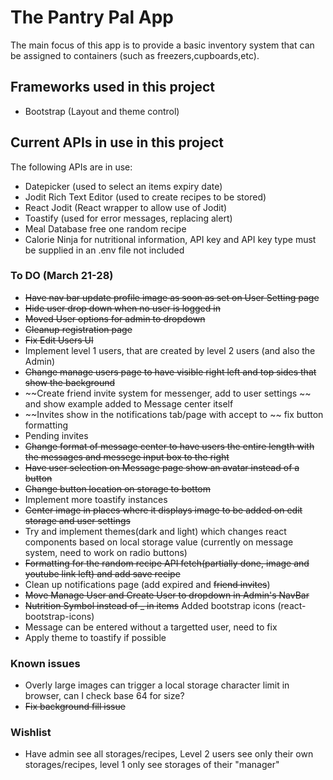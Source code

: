 # The Pantry Pal App
The main focus of this app is to provide a basic inventory system that can be assigned to containers (such as freezers,cupboards,etc). 

## Frameworks used in this project
- Bootstrap (Layout and theme control)

## Current APIs in use in this project
The following APIs are in use:
- Datepicker (used to select an items expiry date)
- Jodit Rich Text Editor (used to create recipes to be stored)
- React Jodit (React wrapper to allow use of Jodit)
- Toastify (used for error messages, replacing alert)
- Meal Database free one random recipe
- Calorie Ninja for nutritional information, API key and API key type must be supplied in an .env file not included

### To DO (March 21-28)
- ~~Have nav bar update profile image as soon as set on User Setting page~~
- ~~Hide user drop down when no user is logged in~~
- ~~Moved User options for admin to dropdown~~
- ~~Cleanup registration page~~
- ~~Fix Edit Users UI~~
- Implement level 1 users, that are created by level 2 users (and also the Admin)
- ~~Change manage users page to have visible right left and top sides that show the background~~
- ~~Create friend invite system for messenger, add to user settings ~~ and show example added to Message center itself
- ~~Invites show in the notifications tab/page with accept to ~~ fix button formatting
- Pending invites
- ~~Change format of message center to have users the entire length with the messages and messege input box to the right~~
- ~~Have user selection on Message page show an avatar instead of a button~~
- ~~Change button location on storage to bottom~~
- Implement more toastify instances
- ~~Center image in places where it displays image to be added on edit storage and user settings~~
- Try and implement themes(dark and light) which changes react components based on local storage value (currently on message system, need to work on radio buttons)
- ~~Formatting for the random recipe API fetch(partially done, image and youtube link left) and add save recipe~~
- Clean up notifications page (add expired and ~~friend invites~~)
- ~~Move Manage User and Create User to dropdown in Admin's NavBar~~
- ~~Nutrition Symbol instead of _ in items~~ Added bootstrap icons (react-bootstrap-icons)
- Message can be entered without a targetted user, need to fix
- Apply theme to toastify if possible



### Known issues
- Overly large images can trigger a local storage character limit in browser, can I check base 64 for size?
- ~~Fix background fill issue~~

### Wishlist
- Have admin see all storages/recipes, Level 2 users see only their own storages/recipes, level 1 only see storages of their "manager"